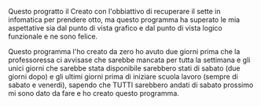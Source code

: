 Questo progratto il Creato con l'obbiattivo di recuperare il sette in infomatica per prendere otto, ma questo programma ha superato le mia aspettative
sia dal punto di vista grafico e dal punto di vista logico funzionale e ne sono felice.

Questo programma l'ho creato da zero ho avuto due giorni prima che la professoressa ci avvisase che sarebbe mancata per tutta la settimana e gli unici giorni che sarebbe stata disponibile 
sarebbero stati di sabato (due giorni dopo) e gli ultimi giorni prima di iniziare scuola lavoro (sempre di sabato e venerdi), sapendo che TUTTI sarebbero andati di sabato prossimo mi sono 
dato da fare e ho creato questo programma. 

